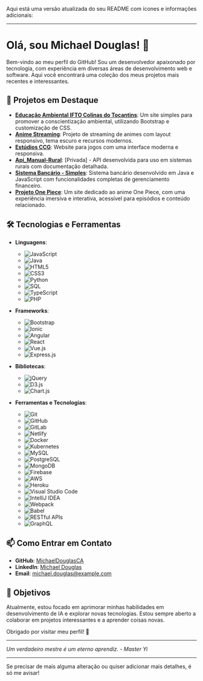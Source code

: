 Aqui está uma versão atualizada do seu README com ícones e informações adicionais:

---

# Olá, sou Michael Douglas! 👋

Bem-vindo ao meu perfil do GitHub! Sou um desenvolvedor apaixonado por tecnologia, com experiência em diversas áreas de desenvolvimento web e software. Aqui você encontrará uma coleção dos meus projetos mais recentes e interessantes.

## 🚀 Projetos em Destaque

- **[Educação Ambiental IFTO Colinas do Tocantins](https://michaeldouglasca.github.io/Educacao-Ambiental-IFTO-Colinas-do-Tocantins/)**: Um site simples para promover a conscientização ambiental, utilizando Bootstrap e customização de CSS.
- **[Anime Streaming](https://ccg-studios.netlify.app/)**: Projeto de streaming de animes com layout responsivo, tema escuro e recursos modernos.
- **[Estúdios CCG](https://ccg-studios.netlify.app/)**: Website para jogos com uma interface moderna e responsiva.
- **[Api_Manual-Rural](#)**: [Privada] - API desenvolvida para uso em sistemas rurais com documentação detalhada.
- **[Sistema Bancário - Simples](https://github.com/MichaelDouglasCA/Sistema-Bancario)**: Sistema bancário desenvolvido em Java e JavaScript com funcionalidades completas de gerenciamento financeiro.
- **[Projeto One Piece](#)**: Um site dedicado ao anime One Piece, com uma experiência imersiva e interativa, acessível para episódios e conteúdo relacionado.

## 🛠 Tecnologias e Ferramentas

- **Linguagens**:
  - ![JavaScript](https://img.shields.io/badge/-JavaScript-F7DF1C?logo=javascript&logoColor=black)
  - ![Java](https://img.shields.io/badge/-Java-007396?logo=java&logoColor=white)
  - ![HTML5](https://img.shields.io/badge/-HTML5-E34F26?logo=html5&logoColor=white)
  - ![CSS3](https://img.shields.io/badge/-CSS3-1572B6?logo=css3&logoColor=white)
  - ![Python](https://img.shields.io/badge/-Python-3776AB?logo=python&logoColor=white)
  - ![SQL](https://img.shields.io/badge/-SQL-003B57?logo=postgresql&logoColor=white)
  - ![TypeScript](https://img.shields.io/badge/-TypeScript-007ACC?logo=typescript&logoColor=white)
  - ![PHP](https://img.shields.io/badge/-PHP-777BB4?logo=php&logoColor=white)

- **Frameworks**:
  - ![Bootstrap](https://img.shields.io/badge/-Bootstrap-563D7C?logo=bootstrap&logoColor=white)
  - ![Ionic](https://img.shields.io/badge/-Ionic-3880FF?logo=ionic&logoColor=white)
  - ![Angular](https://img.shields.io/badge/-Angular-DD0031?logo=angular&logoColor=white)
  - ![React](https://img.shields.io/badge/-React-61DAFB?logo=react&logoColor=black)
  - ![Vue.js](https://img.shields.io/badge/-Vue.js-4FC08D?logo=vue.js&logoColor=white)
  - ![Express.js](https://img.shields.io/badge/-Express.js-000000?logo=express&logoColor=white)

- **Bibliotecas**:
  - ![jQuery](https://img.shields.io/badge/-jQuery-0769AD?logo=jquery&logoColor=white)
  - ![D3.js](https://img.shields.io/badge/-D3.js-F9A03C?logo=d3.js&logoColor=black)
  - ![Chart.js](https://img.shields.io/badge/-Chart.js-F53838?logo=chart.js&logoColor=white)

- **Ferramentas e Tecnologias**:
  - ![Git](https://img.shields.io/badge/-Git-F05032?logo=git&logoColor=white)
  - ![GitHub](https://img.shields.io/badge/-GitHub-181717?logo=github&logoColor=white)
  - ![GitLab](https://img.shields.io/badge/-GitLab-FC6D26?logo=gitlab&logoColor=white)
  - ![Netlify](https://img.shields.io/badge/-Netlify-00C7B7?logo=netlify&logoColor=white)
  - ![Docker](https://img.shields.io/badge/-Docker-2496ED?logo=docker&logoColor=white)
  - ![Kubernetes](https://img.shields.io/badge/-Kubernetes-326CE5?logo=kubernetes&logoColor=white)
  - ![MySQL](https://img.shields.io/badge/-MySQL-4479A1?logo=mysql&logoColor=white)
  - ![PostgreSQL](https://img.shields.io/badge/-PostgreSQL-4169E1?logo=postgresql&logoColor=white)
  - ![MongoDB](https://img.shields.io/badge/-MongoDB-47A248?logo=mongodb&logoColor=white)
  - ![Firebase](https://img.shields.io/badge/-Firebase-F7DF1C?logo=firebase&logoColor=black)
  - ![AWS](https://img.shields.io/badge/-AWS-232F3E?logo=amazonaws&logoColor=white)
  - ![Heroku](https://img.shields.io/badge/-Heroku-430098?logo=heroku&logoColor=white)
  - ![Visual Studio Code](https://img.shields.io/badge/-Visual%20Studio%20Code-007ACC?logo=visual-studio-code&logoColor=white)
  - ![IntelliJ IDEA](https://img.shields.io/badge/-IntelliJ%20IDEA-000000?logo=intellij-idea&logoColor=white)
  - ![Webpack](https://img.shields.io/badge/-Webpack-8DD6F9?logo=webpack&logoColor=black)
  - ![Babel](https://img.shields.io/badge/-Babel-F9DC3E?logo=babel&logoColor=black)
  - ![RESTful APIs](https://img.shields.io/badge/-RESTful%20APIs-00C7B7?logo=api&logoColor=white)
  - ![GraphQL](https://img.shields.io/badge/-GraphQL-E434AA?logo=graphql&logoColor=white)

## 📫 Como Entrar em Contato

- **GitHub**: [MichaelDouglasCA](https://github.com/MichaelDouglasCA)
- **LinkedIn**: [Michael Douglas](https://www.linkedin.com/in/michael-douglas/)
- **Email**: [michael.douglas@example.com](mailto:michael.douglas@example.com)

## 🎯 Objetivos

Atualmente, estou focado em aprimorar minhas habilidades em desenvolvimento de IA e explorar novas tecnologias. Estou sempre aberto a colaborar em projetos interessantes e a aprender coisas novas.

Obrigado por visitar meu perfil! 🚀

---

*Um verdadeiro mestre é um eterno aprendiz. - Master Yi*

---

Se precisar de mais alguma alteração ou quiser adicionar mais detalhes, é só me avisar!
